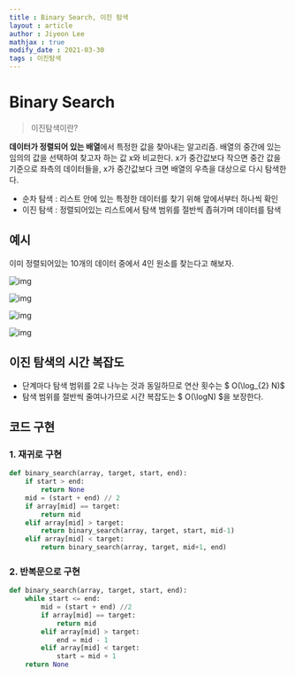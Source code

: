 ```yaml
---
title : Binary Search, 이진 탐색
layout : article
author : Jiyeon Lee
mathjax : true
modify_date : 2021-03-30
tags : 이진탐색
---
```



# Binary Search

> 이진탐색이란? 

**데이터가 정렬되어 있는 배열**에서 특정한 값을 찾아내는 알고리즘. 배열의 중간에 있는 임의의 값을 선택하여 찾고자 하는 값 x와 비교한다. x가 중간값보다 작으면 중간 값을 기준으로 좌측의 데이터들을, x가 중간값보다 크면 배열의 우측을 대상으로 다시 탐색한다. 

- 순차 탐색 : 리스트 안에 있는 특정한 데이터를 찾기 위해 앞에서부터 하나씩 확인
- 이진 탐색 : 정렬되어있는 리스트에서 탐색 범위를 절반씩 좁혀가며 데이터를 탐색

## 예시

이미 정렬되어있는 10개의 데이터 중에서 4인 원소를 찾는다고 해보자.

![img](https://img1.daumcdn.net/thumb/R1280x0/?scode=mtistory2&fname=https%3A%2F%2Fblog.kakaocdn.net%2Fdn%2FeBUyIW%2FbtqSmBuZfNc%2F728Fa21EhKHBxb8eyoOSK1%2Fimg.png)

![img](https://img1.daumcdn.net/thumb/R1280x0/?scode=mtistory2&fname=https%3A%2F%2Fblog.kakaocdn.net%2Fdn%2FcH0ww3%2FbtqSmAbNllJ%2FXKxSkfYVpEw0Ex0bTOEUU1%2Fimg.png)

![img](https://img1.daumcdn.net/thumb/R1280x0/?scode=mtistory2&fname=https%3A%2F%2Fblog.kakaocdn.net%2Fdn%2FPrlOJ%2FbtqSxBOrddX%2FFRzRKyNz4xk5cP4vKgrL9K%2Fimg.png)

![img](https://img1.daumcdn.net/thumb/R1280x0/?scode=mtistory2&fname=https%3A%2F%2Fblog.kakaocdn.net%2Fdn%2FlaClf%2FbtqSmAQmJCt%2FjMnfB4oOuSTFCeSz9TTkkK%2Fimg.png)


## 이진 탐색의 시간 복잡도

- 단계마다 탐색 범위를 2로 나누는 것과 동일하므로 연산 횟수는 $ O(\log_{2} N)$ 
- 탐색 범위를 절반씩 줄여나가므로 시간 복잡도는 $ O(\logN) $을 보장한다.


## 코드 구현

### 1. 재귀로 구현

```python
def binary_search(array, target, start, end):
    if start > end:
        return None
    mid = (start + end) // 2
    if array[mid] == target:
        return mid
    elif array[mid] > target:
        return binary_search(array, target, start, mid-1)
    elif array[mid] < target:
        return binary_search(array, target, mid+1, end)
```

### 2. 반복문으로 구현

```python
def binary_search(array, target, start, end):
    while start <= end:
        mid = (start + end) //2
        if array[mid] == target:
            return mid
        elif array[mid] > target:
            end = mid - 1
        elif array[mid] < target:
            start = mid + 1
    return None
```
